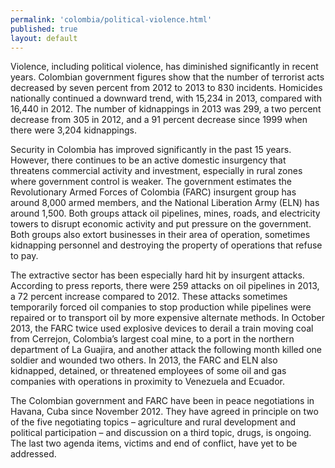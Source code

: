 ```yaml
---
permalink: 'colombia/political-violence.html'
published: true
layout: default
---
```

Violence, including political violence, has diminished significantly in recent years. Colombian government figures show that the number of terrorist acts decreased by seven percent from 2012 to 2013 to 830 incidents. Homicides nationally continued a downward trend, with 15,234 in 2013, compared with 16,440 in 2012. The number of kidnappings in 2013 was 299, a two percent decrease from 305 in 2012, and a 91 percent decrease since 1999 when there were 3,204 kidnappings.

Security in Colombia has improved significantly in the past 15 years. However, there continues to be an active domestic insurgency that threatens commercial activity and investment, especially in rural zones where government control is weaker. The government estimates the Revolutionary Armed Forces of Colombia (FARC) insurgent group has around 8,000 armed members, and the National Liberation Army (ELN) has around 1,500. Both groups attack oil pipelines, mines, roads, and electricity towers to disrupt economic activity and put pressure on the government. Both groups also extort businesses in their area of operation, sometimes kidnapping personnel and destroying the property of operations that refuse to pay.

The extractive sector has been especially hard hit by insurgent attacks. According to press reports, there were 259 attacks on oil pipelines in 2013, a 72 percent increase compared to 2012. These attacks sometimes temporarily forced oil companies to stop production while pipelines were repaired or to transport oil by more expensive alternate methods. In October 2013, the FARC twice used explosive devices to derail a train moving coal from Cerrejon, Colombia’s largest coal mine, to a port in the northern department of La Guajira, and another attack the following month killed one soldier and wounded two others. In 2013, the FARC and ELN also kidnapped, detained, or threatened employees of some oil and gas companies with operations in proximity to Venezuela and Ecuador.

The Colombian government and FARC have been in peace negotiations in Havana, Cuba since November 2012. They have agreed in principle on two of the five negotiating topics – agriculture and rural development and political participation – and discussion on a third topic, drugs, is ongoing. The last two agenda items, victims and end of conflict, have yet to be addressed.
